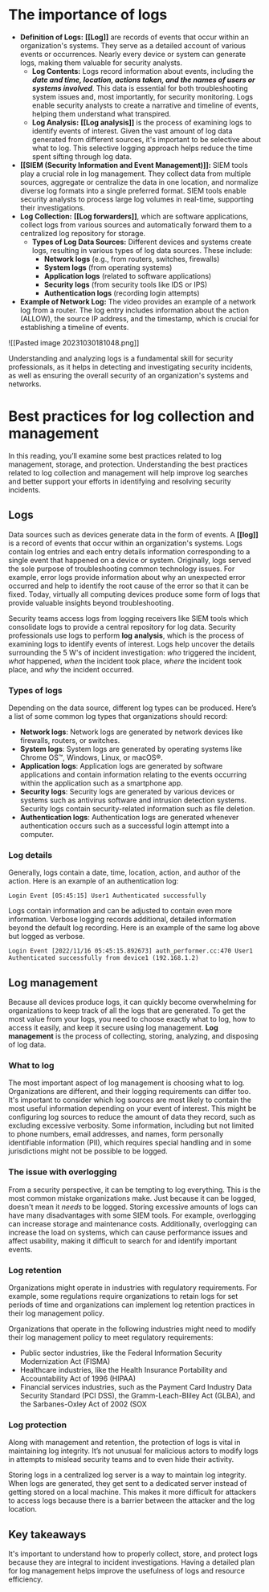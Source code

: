 # The importance of logs

- **Definition of Logs:** **[[Log]]** are records of events that occur within an organization's systems. They serve as a detailed account of various events or occurrences. Nearly every device or system can generate logs, making them valuable for security analysts.
	- **Log Contents:** Logs record information about events, including the ***date and time, location, actions taken, and the names of users or systems involved***. This data is essential for both troubleshooting system issues and, most importantly, for security monitoring. Logs enable security analysts to create a narrative and timeline of events, helping them understand what transpired.
	- **Log Analysis:** **[[Log analysis]]** is the process of examining logs to identify events of interest. Given the vast amount of log data generated from different sources, it's important to be selective about what to log. This selective logging approach helps reduce the time spent sifting through log data.
- **[[SIEM (Security Information and Event Management)]]:** SIEM tools play a crucial role in log management. They collect data from multiple sources, aggregate or centralize the data in one location, and normalize diverse log formats into a single preferred format. SIEM tools enable security analysts to process large log volumes in real-time, supporting their investigations.
- **Log Collection:** **[[Log forwarders]]**, which are software applications, collect logs from various sources and automatically forward them to a centralized log repository for storage.
	- **Types of Log Data Sources:** Different devices and systems create logs, resulting in various types of log data sources. These include: 
		- **Network logs** (e.g., from routers, switches, firewalls)
		- **System logs** (from operating systems)
		- **Application logs** (related to software applications)
		- **Security logs** (from security tools like IDS or IPS)
		- **Authentication logs** (recording login attempts)
- **Example of Network Log:** The video provides an example of a network log from a router. The log entry includes information about the action (ALLOW), the source IP address, and the timestamp, which is crucial for establishing a timeline of events.

![[Pasted image 20231030181048.png]]

Understanding and analyzing logs is a fundamental skill for security professionals, as it helps in detecting and investigating security incidents, as well as ensuring the overall security of an organization's systems and networks.

# Best practices for log collection and management

In this reading, you’ll examine some best practices related to log management, storage, and protection. Understanding the best practices related to log collection and management will help improve log searches and better support your efforts in identifying and resolving security incidents.

## Logs

Data sources such as devices generate data in the form of events. A **[[log]]** is a record of events that occur within an organization's systems. Logs contain log entries and each entry details information corresponding to a single event that happened on a device or system. Originally, logs served the sole purpose of troubleshooting common technology issues. For example, error logs provide information about why an unexpected error occurred and help to identify the root cause of the error so that it can be fixed. Today, virtually all computing devices produce some form of logs that provide valuable insights beyond troubleshooting. 

Security teams access logs from logging receivers like SIEM tools which consolidate logs to provide a central repository for log data. Security professionals use logs to perform **log** **analysis**, which is the process of examining logs to identify events of interest. Logs help uncover the details surrounding the 5 W's of incident investigation: _who_ triggered the incident, _what_ happened, _when_ the incident took place, _where_ the incident took place, and _why_ the incident occurred. 

### **Types of logs**

Depending on the data source, different log types can be produced. Here’s a list of some common log types that organizations should record:

- **Network logs**: Network logs are generated by network devices like firewalls, routers, or switches.
- **System logs**: System logs are generated by operating systems like Chrome OS™, Windows, Linux, or macOS®. 
- **Application logs**: Application logs are generated by software applications and contain information relating to the events occurring within the application such as a smartphone app.
- **Security logs**: Security logs are generated by various devices or systems such as antivirus software and intrusion detection systems. Security logs contain security-related information such as file deletion.
- **Authentication logs**: Authentication logs are generated whenever authentication occurs such as a successful login attempt into a computer.

### **Log details**

Generally, logs contain a date, time, location, action, and author of the action. Here is an example of an authentication log:

`Login Event [05:45:15] User1 Authenticated successfully`

Logs contain information and can be adjusted to contain even more information. Verbose logging records additional, detailed information beyond the default log recording. Here is an example of the same log above but logged as verbose.

`Login Event [2022/11/16 05:45:15.892673] auth_performer.cc:470 User1 Authenticated successfully from device1 (192.168.1.2)`

## Log management

Because all devices produce logs, it can quickly become overwhelming for organizations to keep track of all the logs that are generated. To get the most value from your logs, you need to choose exactly what to log, how to access it easily, and keep it secure using log management. **Log management** is the process of collecting, storing, analyzing, and disposing of log data. 

### **What to log**

The most important aspect of log management is choosing what to log. Organizations are different, and their logging requirements can differ too. It's important to consider which log sources are most likely to contain the most useful information depending on your event of interest. This might be configuring log sources to reduce the amount of data they record, such as excluding excessive verbosity. Some information, including but not limited to phone numbers, email addresses, and names, form personally identifiable information (PII), which requires special handling and in some jurisdictions might not be possible to be logged.

### **The issue with overlogging**

From a security perspective, it can be tempting to log everything. This is the most common mistake organizations make. Just because it can be logged, doesn't mean it _needs_ to be logged. Storing excessive amounts of logs can have many disadvantages with some SIEM tools. For example, overlogging can increase storage and maintenance costs. Additionally, overlogging can increase the load on systems, which can cause performance issues and affect usability, making it difficult to search for and identify important events. 

### **Log retention**

Organizations might operate in industries with regulatory requirements. For example, some regulations require organizations to retain logs for set periods of time and organizations can implement log retention practices in their log management policy.

Organizations that operate in the following industries might need to modify their log management policy to meet regulatory requirements:

- Public sector industries, like the Federal Information Security Modernization Act (FISMA)
- Healthcare industries, like the Health Insurance Portability and Accountability Act of 1996 (HIPAA)
- Financial services industries, such as the Payment Card Industry Data Security Standard (PCI DSS), the Gramm-Leach-Bliley Act (GLBA), and the Sarbanes-Oxley Act of 2002 (SOX

### **Log protection**

Along with management and retention, the protection of logs is vital in maintaining log integrity. It’s not unusual for malicious actors to modify logs in attempts to mislead security teams and to even hide their activity.

Storing logs in a centralized log server is a way to maintain log integrity. When logs are generated, they get sent to a dedicated server instead of getting stored on a local machine. This makes it more difficult for attackers to access logs because there is a barrier between the attacker and the log location. 

## Key takeaways

It's important to understand how to properly collect, store, and protect logs because they are integral to incident investigations. Having a detailed plan for log management helps improve the usefulness of logs and resource efficiency.